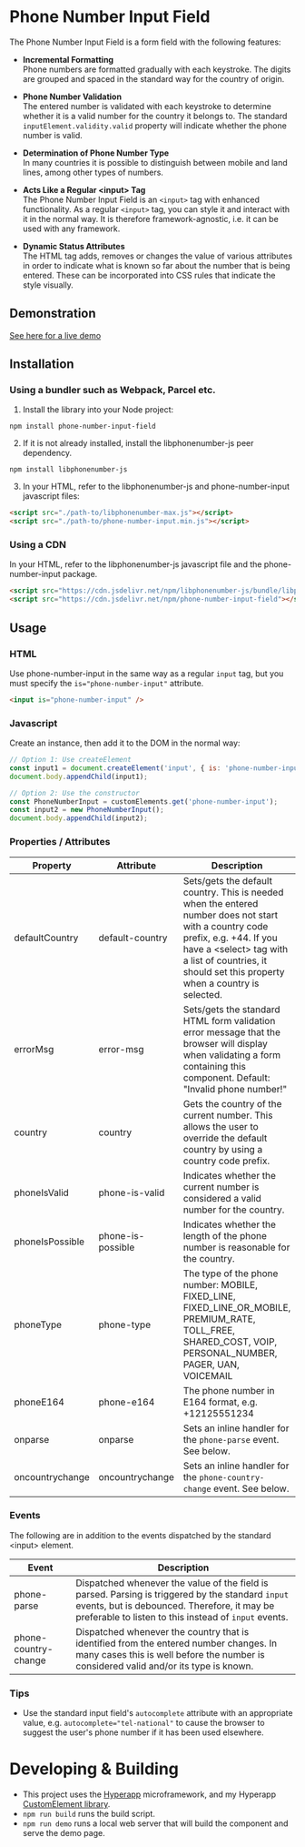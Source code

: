 # Phone Number Input Field

The Phone Number Input Field is a form field with the following features:

- **Incremental Formatting**  
  Phone numbers are formatted gradually with each keystroke. The digits are
  grouped and spaced in the standard way for the country of origin.

- **Phone Number Validation**  
  The entered number is validated with each keystroke to determine whether it is
  a valid number for the country it belongs to. The standard
  `inputElement.validity.valid` property will indicate whether the phone number
  is valid.

- **Determination of Phone Number Type**  
  In many countries it is possible to distinguish between mobile and land lines,
  among other types of numbers.

- **Acts Like a Regular \<input\> Tag**  
  The Phone Number Input Field is an `<input>` tag with enhanced functionality.
  As a regular `<input>` tag, you can style it and interact with it in the
  normal way. It is therefore framework-agnostic, i.e. it can be used with any
  framework.

- **Dynamic Status Attributes**  
  The HTML tag adds, removes or changes the value of various attributes in order
  to indicate what is known so far about the number that is being entered. These
  can be incorporated into CSS rules that indicate the style visually.

## Demonstration

[See here for a live demo](https://isabo.github.io/phone-number-input-field/)

## Installation

### Using a bundler such as Webpack, Parcel etc.

1. Install the library into your Node project:

```
npm install phone-number-input-field
```

2. If it is not already installed, install the libphonenumber-js peer
   dependency.

```
npm install libphonenumber-js
```

3. In your HTML, refer to the libphonenumber-js and phone-number-input
   javascript files:

```html
<script src="./path-to/libphonenumber-max.js"></script>
<script src="./path-to/phone-number-input.min.js"></script>
```

### Using a CDN

In your HTML, refer to the libphonenumber-js javascript file and the
phone-number-input package.

```html
<script src="https://cdn.jsdelivr.net/npm/libphonenumber-js/bundle/libphonenumber-max.js"></script>
<script src="https://cdn.jsdelivr.net/npm/phone-number-input-field"></script>
```

## Usage

### HTML

Use phone-number-input in the same way as a regular `input` tag, but you must
specify the `is="phone-number-input"` attribute.

```html
<input is="phone-number-input" />
```

### Javascript

Create an instance, then add it to the DOM in the normal way:

```javascript
// Option 1: Use createElement
const input1 = document.createElement('input', { is: 'phone-number-input' });
document.body.appendChild(input1);

// Option 2: Use the constructor
const PhoneNumberInput = customElements.get('phone-number-input');
const input2 = new PhoneNumberInput();
document.body.appendChild(input2);
```

### Properties / Attributes

| Property        | Attribute         | Description                                                                                                                                                                                                                               |
| --------------- | ----------------- | ----------------------------------------------------------------------------------------------------------------------------------------------------------------------------------------------------------------------------------------- |
| defaultCountry  | default-country   | Sets/gets the default country. This is needed when the entered number does not start with a country code prefix, e.g. +44. If you have a \<select\> tag with a list of countries, it should set this property when a country is selected. |
| errorMsg        | error-msg         | Sets/gets the standard HTML form validation error message that the browser will display when validating a form containing this component. Default: "Invalid phone number!"                                                                |
| country         | country           | Gets the country of the current number. This allows the user to override the default country by using a country code prefix.                                                                                                              |
| phoneIsValid    | phone-is-valid    | Indicates whether the current number is considered a valid number for the country.                                                                                                                                                        |
| phoneIsPossible | phone-is-possible | Indicates whether the length of the phone number is reasonable for the country.                                                                                                                                                           |
| phoneType       | phone-type        | The type of the phone number: MOBILE, FIXED_LINE, FIXED_LINE_OR_MOBILE, PREMIUM_RATE, TOLL_FREE, SHARED_COST, VOIP, PERSONAL_NUMBER, PAGER, UAN, VOICEMAIL                                                                                |
| phoneE164       | phone-e164        | The phone number in E164 format, e.g. +12125551234                                                                                                                                                                                        |
| onparse         | onparse           | Sets an inline handler for the `phone-parse` event. See below.                                                                                                                                                                            |
| oncountrychange | oncountrychange   | Sets an inline handler for the `phone-country-change` event. See below.                                                                                                                                                                   |

### Events

The following are in addition to the events dispatched by the standard \<input\>
element.

| Event                | Description                                                                                                                                                                                               |
| -------------------- | --------------------------------------------------------------------------------------------------------------------------------------------------------------------------------------------------------- |
| phone-parse          | Dispatched whenever the value of the field is parsed. Parsing is triggered by the standard `input` events, but is debounced. Therefore, it may be preferable to listen to this instead of `input` events. |
| phone-country-change | Dispatched whenever the country that is identified from the entered number changes. In many cases this is well before the number is considered valid and/or its type is known.                            |

### Tips

- Use the standard input field's `autocomplete` attribute with an appropriate
  value, e.g. `autocomplete="tel-national"` to cause the browser to suggest
  the user's phone number if it has been used elsewhere.

# Developing & Building

- This project uses the [Hyperapp](https://github.com/jorgebucaran/hyperapp)
  microframework, and my Hyperapp
  [CustomElement library](https://github.com/isabo/hyperapp-custom-element).
- `npm run build` runs the build script.
- `npm run demo` runs a local web server that will build the component and serve
  the demo page.
